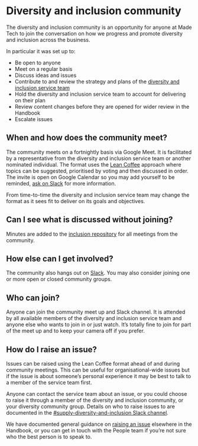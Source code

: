 # Diversity and inclusion community

The diversity and inclusion community is an opportunity for anyone at Made Tech to join the conversation on how we progress and promote diversity and inclusion across the business.

In particular it was set up to:

- Be open to anyone
- Meet on a regular basis
- Discuss ideas and issues
- Contribute to and review the strategy and plans of the [diversity and inclusion service team](./about-service-team.md)
- Hold the diversity and inclusion service team to account for delivering on their plan
- Review content changes before they are opened for wider review in the Handbook
- Escalate issues

## When and how does the community meet?

The community meets on a fortnightly basis via Google Meet. It is facilitated by a representative from the diversity and inclusion service team or another nominated individual. The format uses the [Lean Coffee](https://leancoffee.org/) approach where topics can be suggested, prioritised by voting and then discussed in order. The invite is open on Google Calendar so you may add yourself to be reminded, [ask on Slack](https://madetechteam.slack.com/archives/CRAJF24CR) for more information.

From time-to-time the diversity and inclusion service team may change the format as it sees fit to deliver on its goals and objectives.

## Can I see what is discussed without joining?

Minutes are added to the [inclusion repository](https://github.com/madetech/inclusion) for all meetings from the community.

## How else can I get involved?

The community also hangs out on [Slack](https://madetechteam.slack.com/archives/CRAJF24CR). You may also consider joining one or more open or closed community groups.

## Who can join?

Anyone can join the community meet up and Slack channel. It is attended by all available members of the diversity and inclusion service team and anyone else who wants to join in or just watch. It’s totally fine to join for part of the meet up and to keep your camera off if you prefer.

## How do I raise an issue?
 
Issues can be raised using the Lean Coffee format ahead of and during community meetings. This can be useful for organisational-wide issues but if the issue is about someone’s personal experience  it may be best to talk to a member of the service team first.

Anyone can contact the service team about an issue, or you could choose to raise it through a member of the diversity and inclusion community, or your diversity community group. Details on who to raise issues to are documented in the [#supply-diversity-and-inclusion Slack channel](https://madetechteam.slack.com/archives/CRAJF24CR).

We have documented general guidance on [raising an issue](https://github.com/madetech/handbook/blob/main/guides/welfare/raising_an_issue.md) elsewhere in the Handbook, or you can get in touch with the People team if you’re not sure who the best person is to speak to.

